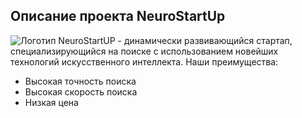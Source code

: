 ## Описание проекта NeuroStartUp
![Логотип](https://github.com/netology-ds-team/git-homeworks/blob/main/1_self/logo.png)
NeuroStartUP - динамически развивающийся стартап, специализирующийся на поиске с использованием новейших технологий искусственного интеллекта.
Наши преимущества:
* Высокая точность поиска
* Высокая скорость поиска
* Низкая цена
